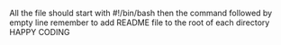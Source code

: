  All the file should start with #!/bin/bash
then the command followed by empty line 
remember to add README file to the root of each directory 
HAPPY CODING

